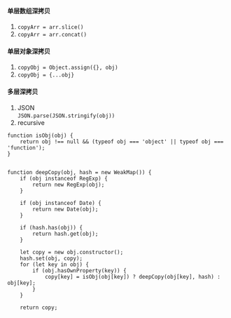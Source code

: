 #### 单层数组深拷贝
1. ```copyArr = arr.slice()``` 
2. ```copyArr = arr.concat()```  

#### 单层对象深拷贝 
1. ```copyObj = Object.assign({}, obj)```   
2. ```copyObj = {...obj}```   

#### 多层深拷贝  
1. JSON  
```JSON.parse(JSON.stringify(obj))```
2. recursive
```
function isObj(obj) {
	return obj !== null && (typeof obj === 'object' || typeof obj === 'function');
}


function deepCopy(obj, hash = new WeakMap()) {
	if (obj instanceof RegExp) {
		return new RegExp(obj);
	}

	if (obj instanceof Date) {
		return new Date(obj);
	}

	if (hash.has(obj)) {
		return hash.get(obj);
	}

	let copy = new obj.constructor();
	hash.set(obj, copy);
	for (let key in obj) {
		if (obj.hasOwnProperty(key)) {
			copy[key] = isObj(obj[key]) ? deepCopy(obj[key], hash) : obj[key];
		}
	}

	return copy;
``` 
